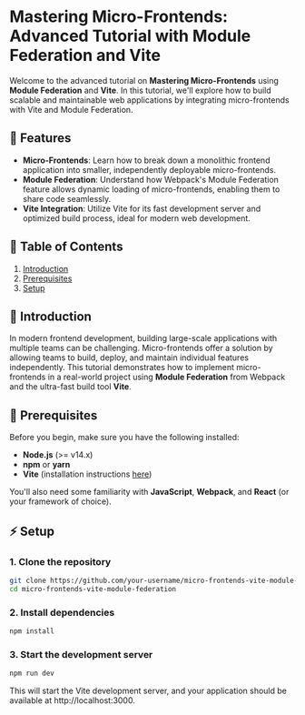 # Mastering Micro-Frontends: Advanced Tutorial with Module Federation and Vite

Welcome to the advanced tutorial on **Mastering Micro-Frontends** using **Module Federation** and **Vite**. In this tutorial, we'll explore how to build scalable and maintainable web applications by integrating micro-frontends with Vite and Module Federation.

## 🚀 Features

- **Micro-Frontends**: Learn how to break down a monolithic frontend application into smaller, independently deployable micro-frontends.
- **Module Federation**: Understand how Webpack's Module Federation feature allows dynamic loading of micro-frontends, enabling them to share code seamlessly.
- **Vite Integration**: Utilize Vite for its fast development server and optimized build process, ideal for modern web development.

## 📖 Table of Contents

1. [Introduction](#introduction)
2. [Prerequisites](#prerequisites)
3. [Setup](#setup)

## 📝 Introduction

In modern frontend development, building large-scale applications with multiple teams can be challenging. Micro-frontends offer a solution by allowing teams to build, deploy, and maintain individual features independently. This tutorial demonstrates how to implement micro-frontends in a real-world project using **Module Federation** from Webpack and the ultra-fast build tool **Vite**.

## 🚧 Prerequisites

Before you begin, make sure you have the following installed:

- **Node.js** (>= v14.x)
- **npm** or **yarn**
- **Vite** (installation instructions [here](https://vitejs.dev/))

You'll also need some familiarity with **JavaScript**, **Webpack**, and **React** (or your framework of choice).

## ⚡ Setup

### 1. Clone the repository

```bash
git clone https://github.com/your-username/micro-frontends-vite-module-federation.git
cd micro-frontends-vite-module-federation
```

### 2. Install dependencies

```bash
npm install
```

### 3. Start the development server

```bash
npm run dev
```

This will start the Vite development server, and your application should be available at http://localhost:3000.
